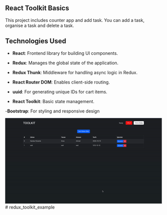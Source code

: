 ## React Toolkit Basics
This project includes counter app and add task. You can add a task, organise a task and delete a task.


## Technologies Used

- **React**: Frontend library for building UI components.
- **Redux**: Manages the global state of the application.
- **Redux Thunk**: Middleware for handling async logic in Redux.
- **React Router DOM**: Enables client-side routing.

- **uuid**: For generating unique IDs for cart items.

- **React Toolkit**: Basic state management.

-**Bootstrap**: For styling  and responsive design

![GIF](toolkit.gif)# redux_toolkit_example
